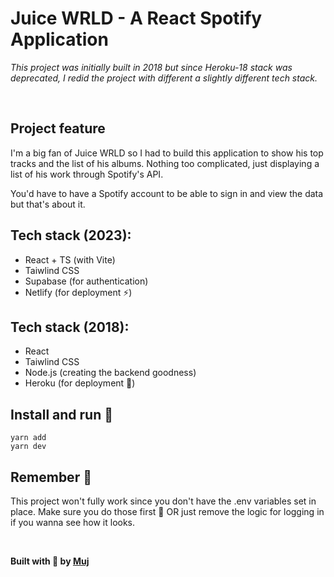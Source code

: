 # Juice WRLD - A React Spotify Application
_This project was initially built in 2018 but since Heroku-18 stack was deprecated, I redid the project with different a slightly different tech stack._

<br />

## Project feature
I'm a big fan of Juice WRLD so I had to build this application to show his top tracks and the list of his albums. Nothing too complicated, just displaying a list of his work through Spotify's API.

You'd have to have a Spotify account to be able to sign in and view the data but that's about it.

## Tech stack (2023):
* React + TS (with Vite)
* Taiwlind CSS
* Supabase (for authentication)
* Netlify (for deployment ⚡)

## Tech stack (2018):
* React
* Taiwlind CSS
* Node.js (creating the backend goodness)
* Heroku (for deployment 🐌)

## Install and run 🏃
```
yarn add
yarn dev
```

## Remember 🧠
This project won't fully work since you don't have the .env variables set in place. Make sure you do those first 👼 OR just remove the logic for logging in if you wanna see how it looks.

<br />

**Built with 💌 by [Muj](https://mujs.dev)**